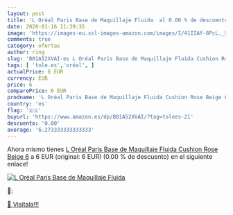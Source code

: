 ```yaml
---
layout: post
title: 'L Oréal Paris Base de Maquillaje Fluida  al 0.00 % de descuento'
date: 2020-01-16 11:39:35
image: 'https://images-eu.ssl-images-amazon.com/images/I/41IIAf-8PcL._SL200_.jpg'
comments: true
category: ofertas
author: ring
slug: 'B01A52XVAI-es L Oréal Paris Base de Maquillaje Fluida Cushion Rose Beige 6'
tags: [ 'tole.es','oréal', ]
actualPrice: 6 EUR
currency: EUR
price: 6
comparePrice: 6 EUR
prodname: 'L Oréal Paris Base de Maquillaje Fluida Cushion Rose Beige 6'
country: 'es'
flag: '🇪🇸'
buyurl: 'https://www.amazon.es/dp/B01A52XVAI/?tag=tolees-21'
descuento: '0.00'
average: '6.273333333333333'
---
```


Ahora mismo tienes [L Oréal Paris Base de Maquillaje Fluida Cushion Rose Beige 6](https://www.amazon.es/dp/B01A52XVAI/?tag=tolees-21) a 6 EUR (original: 6 EUR) (0.00 %  de descuento) en el siguiente enlace!

[![L Oréal Paris Base de Maquillaje Fluida ](https://images-eu.ssl-images-amazon.com/images/I/41IIAf-8PcL._SL200_.jpg)](https://www.amazon.es/dp/B01A52XVAI/?tag=tolees-21)

🔎:


[🛒 Visítala!!!](https://www.amazon.es/dp/B01A52XVAI/?tag=tolees-21)
